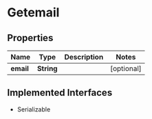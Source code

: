 

# Getemail


## Properties

Name | Type | Description | Notes
------------ | ------------- | ------------- | -------------
**email** | **String** |  |  [optional]


## Implemented Interfaces

* Serializable


